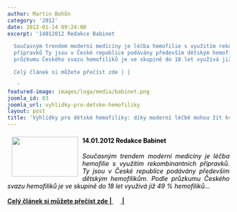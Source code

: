 ```yaml
---
author: Martin Bohůn
category: '2012'
date: 2012-01-14 09:24:00
excerpt: '14012012 Redakce Babinet

  Současným trendem moderní medicíny je léčba hemofilie s využitím rekombinantních
  přípravků Ty jsou v České republice podávány především dětským hemofilikům Podle
  průzkumu Českého svazu hemofiliků je ve skupině do 18 let využívá již 49 % hemofiliků

  Celý článek si můžete přečíst zde | |

   '
featured-image: images/loga/media/babinet.png
joomla_id: 83
joomla_url: vyhlidky-pro-detske-hemofiliky
layout: post
title: 'Vyhlídky pro dětské hemofiliky: díky moderní léčbě mohou žít kvalitnější životy'
---
```


<h4>
 <img border="0" height="90" src="{{ site.baseurl }}/images/loga/media/babinet.png" style="float: left; margin-left: 10px; margin-right: 10px;" width="150"/>
 <span style="color: #000000;">
  14.01.2012 Redakce Babinet
 </span>
</h4>
<p style="text-align: justify;">
 <span style="color: #000000;">
  <em>
   Současným trendem moderní medicíny je léčba hemofilie s využitím rekombinantních přípravků. Ty jsou v České republice podávány především dětským hemofilikům. Podle průzkumu Českého svazu hemofiliků je ve skupině do 18 let využívá již 49 % hemofiliků...
  </em>
 </span>
</p>
<p style="text-align: justify;">
 <strong>
  <a href="images/dokumenty-pdf-doc/csh-v-mediich/babinet_14012012.pdf" title="Vyhlídky pro dětské hemofiliky">
   Celý článek si můžete přečíst zde |
   <img border="0" height="17" src="{{ site.baseurl }}/images/Ikony/ikona_pdf.jpg" width="17"/>
   |
  </a>
 </strong>
</p>
<p>
</p>